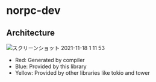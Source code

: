 # norpc-dev

## Architecture

![スクリーンショット 2021-11-18 1 11 53](https://user-images.githubusercontent.com/785824/142237795-1c32aeba-428c-4c0c-b9ea-125580c0b178.png)

- Red: Generated by compiler
- Blue: Provided by this library
- Yellow: Provided by other libraries like tokio and tower
